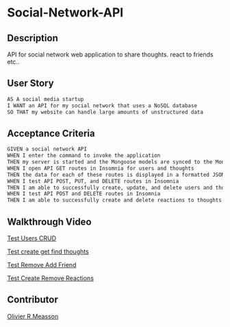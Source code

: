 # Social-Network-API

## Description

API for social network web application to share thoughts. react to friends etc..

## User Story

```md
AS A social media startup
I WANT an API for my social network that uses a NoSQL database
SO THAT my website can handle large amounts of unstructured data
```

## Acceptance Criteria

```md
GIVEN a social network API
WHEN I enter the command to invoke the application
THEN my server is started and the Mongoose models are synced to the MongoDB database
WHEN I open API GET routes in Insomnia for users and thoughts
THEN the data for each of these routes is displayed in a formatted JSON
WHEN I test API POST, PUT, and DELETE routes in Insomnia
THEN I am able to successfully create, update, and delete users and thoughts in my database
WHEN I test API POST and DELETE routes in Insomnia
THEN I am able to successfully create and delete reactions to thoughts and add and remove friends to a user’s friend list
```

## Walkthrough Video

[Test Users CRUD](https://drive.google.com/file/d/1wP2bVLZZayggRMNrjzofkRcUJL1tDiUM/view?usp=sharing)

[Test create get find thoughts](https://drive.google.com/file/d/1UgrYu-juE_8R2vgbKKS-r9Ken0IRUrOY/view?usp=sharing)

[Test Remove Add Friend](https://drive.google.com/file/d/1JU9Q6v6lG_HESocDUrYhqUjZhcE5NxvI/view?usp=sharing)

[Test Create Remove Reactions](https://drive.google.com/file/d/12HcfSM-lQWVMMRT9L9eRGm2yR2-K1yFA/view?usp=sharing)

## Contributor

[Olivier R.Measson](https://github.com/Zeitouna/Social-Network-API/tree/dev)
